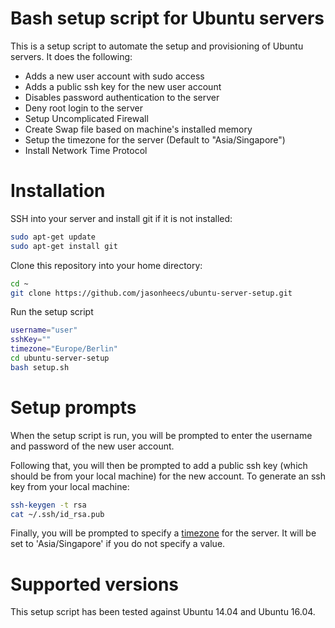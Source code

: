 # Bash setup script for Ubuntu servers

This is a setup script to automate the setup and provisioning of Ubuntu servers. It does the following:

* Adds a new user account with sudo access
* Adds a public ssh key for the new user account
* Disables password authentication to the server
* Deny root login to the server
* Setup Uncomplicated Firewall
* Create Swap file based on machine's installed memory
* Setup the timezone for the server (Default to "Asia/Singapore")
* Install Network Time Protocol

# Installation

SSH into your server and install git if it is not installed:

```bash
sudo apt-get update
sudo apt-get install git
```

Clone this repository into your home directory:

```bash
cd ~
git clone https://github.com/jasonheecs/ubuntu-server-setup.git
```

Run the setup script

```bash
username="user"
sshKey=""
timezone="Europe/Berlin"
cd ubuntu-server-setup
bash setup.sh
```

# Setup prompts

When the setup script is run, you will be prompted to enter the username and password of the new user account.

Following that, you will then be prompted to add a public ssh key (which should be from your local machine) for the new account. To generate an ssh key from your local machine:

```bash
ssh-keygen -t rsa
cat ~/.ssh/id_rsa.pub
```

Finally, you will be prompted to specify a [timezone](https://en.wikipedia.org/wiki/List_of_tz_database_time_zones) for the server. It will be set to 'Asia/Singapore' if you do not specify a value.

# Supported versions

This setup script has been tested against Ubuntu 14.04 and Ubuntu 16.04.
